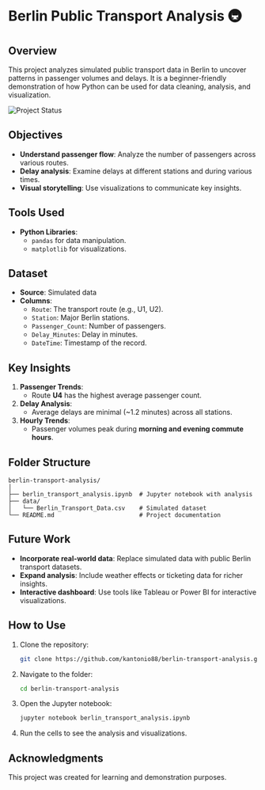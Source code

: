 
# Berlin Public Transport Analysis 🚇

## Overview
This project analyzes simulated public transport data in Berlin to uncover patterns in passenger volumes and delays. It is a beginner-friendly demonstration of how Python can be used for data cleaning, analysis, and visualization.

![Project Status](https://img.shields.io/badge/Project%20Status-Completed-green)

## Objectives
- **Understand passenger flow**: Analyze the number of passengers across various routes.
- **Delay analysis**: Examine delays at different stations and during various times.
- **Visual storytelling**: Use visualizations to communicate key insights.

## Tools Used
- **Python Libraries**:
  - `pandas` for data manipulation.
  - `matplotlib` for visualizations.

## Dataset
- **Source**: Simulated data
- **Columns**:
  - `Route`: The transport route (e.g., U1, U2).
  - `Station`: Major Berlin stations.
  - `Passenger_Count`: Number of passengers.
  - `Delay_Minutes`: Delay in minutes.
  - `DateTime`: Timestamp of the record.

## Key Insights
1. **Passenger Trends**:
   - Route **U4** has the highest average passenger count.
2. **Delay Analysis**:
   - Average delays are minimal (~1.2 minutes) across all stations.
3. **Hourly Trends**:
   - Passenger volumes peak during **morning and evening commute hours**.

## Folder Structure
```
berlin-transport-analysis/
│
├── berlin_transport_analysis.ipynb  # Jupyter notebook with analysis
├── data/
│   └── Berlin_Transport_Data.csv    # Simulated dataset
└── README.md                        # Project documentation
```

## Future Work
- **Incorporate real-world data**: Replace simulated data with public Berlin transport datasets.
- **Expand analysis**: Include weather effects or ticketing data for richer insights.
- **Interactive dashboard**: Use tools like Tableau or Power BI for interactive visualizations.

## How to Use
1. Clone the repository:
   ```bash
   git clone https://github.com/kantonio88/berlin-transport-analysis.git
   ```
2. Navigate to the folder:
   ```bash
   cd berlin-transport-analysis
   ```
3. Open the Jupyter notebook:
   ```bash
   jupyter notebook berlin_transport_analysis.ipynb
   ```
4. Run the cells to see the analysis and visualizations.

## Acknowledgments
This project was created for learning and demonstration purposes.
